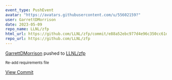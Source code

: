 ```yaml
---
event_type: PushEvent
avatar: "https://avatars.githubusercontent.com/u/55602159?"
user: GarrettDMorrison
date: 2023-05-09
repo_name: LLNL/zfp
html_url: https://github.com/LLNL/zfp/commit/e88a52ebc977d4e96c350cc61d5dfb92093d2b67
repo_url: https://github.com/LLNL/zfp
---
```


<a href='https://github.com/GarrettDMorrison' target='_blank'>GarrettDMorrison</a> pushed to <a href='https://github.com/LLNL/zfp' target='_blank'>LLNL/zfp</a>

<small>Re-add requirements file</small>

<a href='https://github.com/LLNL/zfp/commit/e88a52ebc977d4e96c350cc61d5dfb92093d2b67' target='_blank'>View Commit</a>